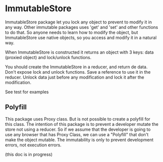 # ImmutableStore

ImmutableStore package let you lock any object to prevent to modify it in any way. Other immutable packages uses 'get' and 'set' and other functions to do that. So anyone needs to learn how to modify the object, but ImmutableStore use native objects, so you access and modify it in a natural way. 
 
When ImmutableStore is constructed it returns an object with 3 keys: data (proxied object) and lock/unlock functions.

You should create the ImmutableStore in a reducer, and return de data. Don't expose lock and unlock functions. Save a reference to use it in the reducer.
Unlock data just before any modification and lock it after the modification.

See test for examples 

## Polyfill

This package uses Proxy class. But is not possible to create a polyfill for this class.
The intention of this package is to prevent a developer mutate the store not using a reducer. 
So if we assume that the developer is going to use any browser that has Proxy Class, we can use a "Polyfill" that don't make the object mutable.
The immutability is only to prevent development errors, not execution errors. 

(this doc is in progress)
